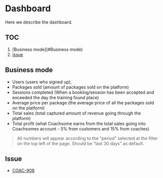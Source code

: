 # Dashboard 
Here we describe the dashboard.

## TOC
1. [Business mode](#Business mode)
2. [Issue](#Issue)

## Business mode

- Users (users who signed up),
- Packages sold (amount of packages sold on the platform)
- Sessions completed (When a booking/session has been accepted and exceeded the day the training found place)
- Average price per package (the average price of all the packages sold on the platform)
- Total sales (total captured amount of revenue going through the platform)
- Total profit (what Coachsome earns from the total sales going into Coachsomes account - 5% from customers and 15% from coaches)

> All numbers will appear according to the “period” selected at the filter on the top left of the page. Should be “last 30 days” as default.

## Issue
- [COAC-908](https://tikweb.atlassian.net/browse/COAC-908)
